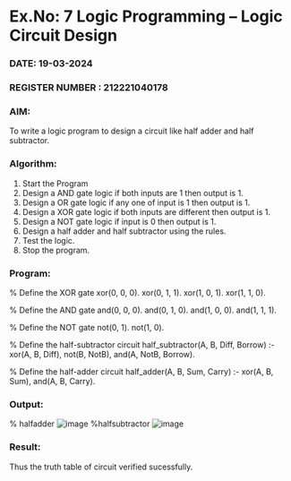 # Ex.No: 7  Logic Programming –  Logic Circuit Design
### DATE:  19-03-2024                                                                          
### REGISTER NUMBER : 212221040178
### AIM: 
To write a logic program to design a circuit like half adder and half subtractor.
###  Algorithm:
1. Start the Program
2. Design a AND gate logic if both inputs are 1 then output is 1.
3. Design a OR gate logic if any one of input is 1 then output is 1.
4. Design a XOR gate logic if both inputs are different then output is 1.
5. Design a NOT gate logic if input is 0 then output is 1.
6. Design a half adder and half subtractor using the rules.
7. Test the logic.
8. Stop the program.

### Program:

% Define the XOR gate
xor(0, 0, 0).
xor(0, 1, 1).
xor(1, 0, 1).
xor(1, 1, 0).

% Define the AND gate
and(0, 0, 0).
and(0, 1, 0).
and(1, 0, 0).
and(1, 1, 1).

% Define the NOT gate
not(0, 1).
not(1, 0).

% Define the half-subtractor circuit
half_subtractor(A, B, Diff, Borrow) :-
    xor(A, B, Diff),
    not(B, NotB),
    and(A, NotB, Borrow).

% Define the half-adder circuit
half_adder(A, B, Sum, Carry) :-
    xor(A, B, Sum),
    and(A, B, Carry).










### Output:
% halfadder
![image](https://github.com/DrUmaRaniV/AI_Lab_2023-24/assets/133218255/c82b818a-6965-41e9-b548-18b4aef4de78)
%halfsubtractor
![image](https://github.com/DrUmaRaniV/AI_Lab_2023-24/assets/133218255/8add7aa3-a2ae-4bd1-ae29-737eb2a08db1)



### Result:
Thus the truth table of circuit verified sucessfully.
